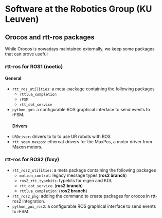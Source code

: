 # Software at the Robotics Group (KU Leuven)

## Orocos and rtt-ros packages
While Orocos is nowadays maintained externally, we keep some packages that can prove useful
### rtt-ros for ROS1 (noetic)
#### General
- `rtt_ros_utilities`: a meta-package containing the following packages 
  - `rttlua_completion`
  - `rFSM`
  - `rtt_dot_service`
- `python_gui`: a configurable ROS graphical interface to send events to rFSM.
  #### Drivers
- `URDriver`: drivers to to to use UR robots with ROS
- `rtt_soem_maxpos`: ethercat drivers for the MaxPos, a motor driver from Maxon motors.

### rtt-ros for ROS2 (foxy)

- `rtt_ros2_utilities`: a meta package containing the following packages
  -  `motion_control`: legacy message types (__ros2 branch__)
  -  `ros2_rtt_typekits`: typekits for eigen and KDL
  -   `rtt_dot_service`:  (__ros2 branch__)
  -   `rttlua_completion`: (__ros2 branch__)
- `rtt_ros2_pkg`: adding the command to create packages for orocos in rtt-ros2 integration.
- `python_gui_ros2`: a configurable ROS graphical interface to send events to rFSM.


<!--

**Here are some ideas to get you started:**

🙋‍♀️ A short introduction - what is your organization all about?
🌈 Contribution guidelines - how can the community get involved?
👩‍💻 Useful resources - where can the community find your docs? Is there anything else the community should know?
🍿 Fun facts - what does your team eat for breakfast?
🧙 Remember, you can do mighty things with the power of [Markdown](https://docs.github.com/github/writing-on-github/getting-started-with-writing-and-formatting-on-github/basic-writing-and-formatting-syntax)
-->
